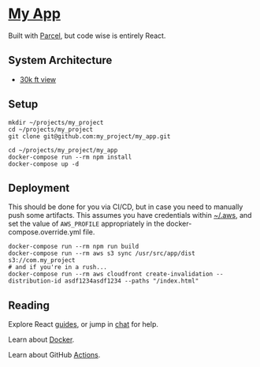 # [My App](http://my_app.io)

Built with [Parcel](https://parceljs.org/), but code wise is entirely React.

## System Architecture

- [30k ft view](https://draw.io)

## Setup

```shell
mkdir ~/projects/my_project
cd ~/projects/my_project
git clone git@github.com:my_project/my_app.git

cd ~/projects/my_project/my_app
docker-compose run --rm npm install
docker-compose up -d
```

## Deployment

This should be done for you via CI/CD, but in case you need to manually push some artifacts. This assumes you have credentials within [~/.aws](https://docs.aws.amazon.com/cli/latest/userguide/cli-configure-files.html), and set the value of `AWS_PROFILE` appropriately in the docker-compose.override.yml file.

```shell
docker-compose run --rm npm run build
docker-compose run --rm aws s3 sync /usr/src/app/dist s3://com.my_project
# and if you're in a rush...
docker-compose run --rm aws cloudfront create-invalidation --distribution-id asdf1234asdf1234 --paths "/index.html"
```

## Reading

Explore React [guides](https://reactjs.org/docs/hello-world.html), or jump in [chat](https://www.reactiflux.com) for help.

Learn about [Docker](https://docs.docker.com/compose/gettingstarted).

Learn about GitHub [Actions](https://help.github.com/en/actions/reference/workflow-syntax-for-github-actions).
